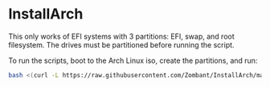 # InstallArch

This only works of EFI systems with 3 partitions: EFI, swap, and root filesystem. The drives must be partitioned before running the script.

To run the scripts, boot to the Arch Linux iso, create the partitions, and run:

```bash
bash <(curl -L https://raw.githubusercontent.com/Zombant/InstallArch/master/arch_install.sh)
```
